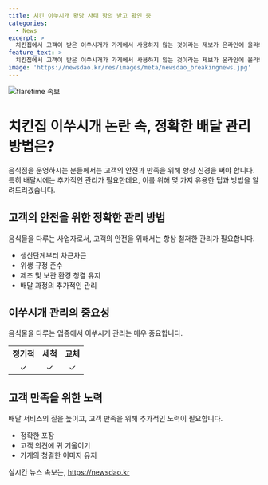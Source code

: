 ```yaml
---
title: 치킨 이쑤시개 황당 사태 항의 받고 확인 중
categories:
  - News
excerpt: >
  치킨집에서 고객이 받은 이쑤시개가 가게에서 사용하지 않는 것이라는 제보가 온라인에 올라와 논란이 된다. 치킨을 손으로 고루 양념을 넣어 성실하게 만들었던 주인은 고객의 항의에 황당해하며 사연을 전했다. 추가로 A씨는 나무 이쑤시개를 사용하지 않는다고 말하며 고객들이 제조과정이 담긴 CCTV를 확인해보겠다고 했다. 이에 대한 누리꾼들의 분노가 출처 글에 남아있다. #치킨 #이쑤시개 #배달거지 #아프니까사장이다
feature_text: >
  치킨집에서 고객이 받은 이쑤시개가 가게에서 사용하지 않는 것이라는 제보가 온라인에 올라와 논란이 된다. 치킨을 손으로 고루 양념을 넣어 성실하게 만들었던 주인은 고객의 항의에 황당해하며 사연을 전했다. 추가로 A씨는 나무 이쑤시개를 사용하지 않는다고 말하며 고객들이 제조과정이 담긴 CCTV를 확인해보겠다고 했다. 이에 대한 누리꾼들의 분노가 출처 글에 남아있다. #치킨 #이쑤시개 #배달거지 #아프니까사장이다
image: 'https://newsdao.kr/res/images/meta/newsdao_breakingnews.jpg'
---
```


<p><img src="https://newsdao.kr/res/images/meta/newsdao_breakingnews.jpg" alt="flaretime 속보" /></p>

<h1 data-ke-size="size26">치킨집 이쑤시개 논란 속, 정확한 배달 관리 방법은?</h1>

<p data-ke-size="size16"></p>

<p>음식점을 운영하시는 분들께서는 고객의 안전과 만족을 위해 항상 신경을 써야 합니다. 특히 배달시에는 추가적인 관리가 필요한데요, 이를 위해 몇 가지 유용한 팁과 방법을 알려드리겠습니다. </p>

<h2 data-ke-size="size24">고객의 안전을 위한 정확한 관리 방법</h2>

<p data-ke-size="size16">음식물을 다루는 사업자로서, 고객의 안전을 위해서는 항상 철저한 관리가 필요합니다.</p>

<ul>
  <li>생산단계부터 차근차근</li>
  <li>위생 규정 준수</li>
  <li>제조 및 보관 환경 청결 유지</li>
  <li>배달 과정의 추가적인 관리</li>
</ul>

<h2 data-ke-size="size24">이쑤시개 관리의 중요성</h2>

<p data-ke-size="size16">음식물을 다루는 업종에서 이쑤시개 관리는 매우 중요합니다.</p>

<table>
  <tr>
    <td style="text-align: center; height: 17px;"><b>정기적</b></td>
    <td style="text-align: center; height: 17px;"><b>세척</b></td>
    <td style="text-align: center; height: 17px;"><b>교체</b></td>
  </tr>
  <tr>
    <td style="text-align: center; height: 17px;">&check;</td>
    <td style="text-align: center; height: 17px;">&check;</td>
    <td style="text-align: center; height: 17px;">&check;</td>
  </tr>
</table>

<h2 data-ke-size="size24">고객 만족을 위한 노력</h2>

<p data-ke-size="size16">배달 서비스의 질을 높이고, 고객 만족을 위해 추가적인 노력이 필요합니다.</p>

<ul>
  <li>정확한 포장</li>
  <li>고객 의견에 귀 기울이기</li>
  <li>가게의 청결한 이미지 유지</li>
</ul>

<p data-ke-size="size16"></p>
실시간 뉴스 속보는, <a href="https://newsdao.kr" rel="dofollow">https://newsdao.kr</a>


